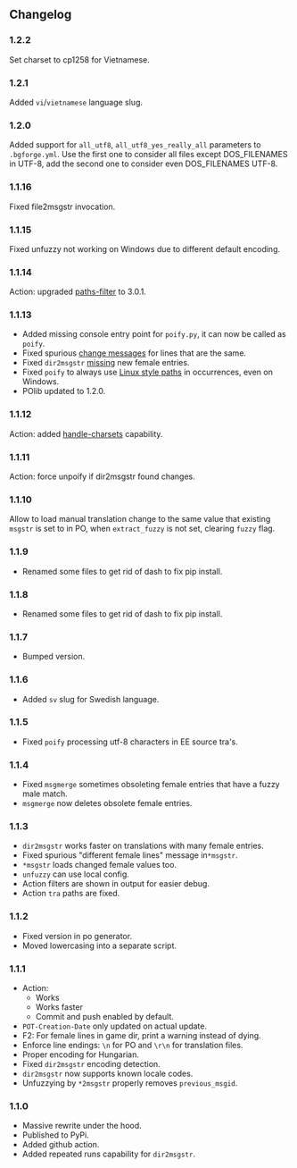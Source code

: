 ## Changelog

### 1.2.2

Set charset to cp1258 for Vietnamese.

### 1.2.1

Added `vi`/`vietnamese` language slug.

### 1.2.0

Added support for `all_utf8`, `all_utf8_yes_really_all` parameters to `.bgforge.yml`.
Use the first one to consider all files except DOS_FILENAMES in UTF-8, add the second one to consider even DOS_FILENAMES UTF-8.

### 1.1.16

Fixed file2msgstr invocation.

### 1.1.15

Fixed unfuzzy not working on Windows due to different default encoding.

### 1.1.14

Action: upgraded [paths-filter](https://github.com/AurorNZ/paths-filter) to 3.0.1.

### 1.1.13

- Added missing console entry point for `poify.py`, it can now be called as `poify`.
- Fixed spurious [change messages](https://github.com/BGforgeNet/msg2po/issues/5) for lines that are the same.
- Fixed `dir2msgstr` [missing](https://github.com/BGforgeNet/msg2po/issues/7) new female entries.
- Fixed `poify` to always use [Linux style paths](https://github.com/BGforgeNet/msg2po/issues/4) in occurrences, even on Windows.
- POlib updated to 1.2.0.

### 1.1.12

Action: added [handle-charsets](https://github.com/BGforgeNet/handle-charsets) capability.

### 1.1.11

Action: force unpoify if dir2msgstr found changes.

### 1.1.10

Allow to load manual translation change to the same value that existing `msgstr` is set to in PO, when `extract_fuzzy` is not set, clearing `fuzzy` flag.

### 1.1.9

- Renamed some files to get rid of dash to fix pip install.

### 1.1.8

- Renamed some files to get rid of dash to fix pip install.

### 1.1.7

- Bumped version.

### 1.1.6

- Added `sv` slug for Swedish language.

### 1.1.5

- Fixed `poify` processing utf-8 characters in EE source tra's.

### 1.1.4

- Fixed `msgmerge` sometimes obsoleting female entries that have a fuzzy male match.
- `msgmerge` now deletes obsolete female entries.

### 1.1.3

- `dir2msgstr` works faster on translations with many female entries.
- Fixed spurious "different female lines" message in`*msgstr`.
- `*msgstr` loads changed female values too.
- `unfuzzy` can use local config.
- Action filters are shown in output for easier debug.
- Action `tra` paths are fixed.

### 1.1.2

- Fixed version in po generator.
- Moved lowercasing into a separate script.

### 1.1.1

- Action:
  - Works
  - Works faster
  - Commit and push enabled by default.
- `POT-Creation-Date` only updated on actual update.
- F2: For female lines in game dir, print a warning instead of dying.
- Enforce line endings: `\n` for PO and `\r\n` for translation files.
- Proper encoding for Hungarian.
- Fixed `dir2msgstr` encoding detection.
- `dir2msgstr` now supports known locale codes.
- Unfuzzying by `*2msgstr` properly removes `previous_msgid`.

### 1.1.0

- Massive rewrite under the hood.
- Published to PyPi.
- Added github action.
- Added repeated runs capability for `dir2msgstr`.
